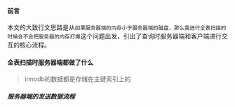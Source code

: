 #### 前言

本文的大致行文思路是从`如果服务器端的内存小于服务器端的磁盘，那么我进行全表扫描的时候会不会把服务器的内存打爆`这个问题出发，引出了查询时服务器端和客户端进行交互的核心流程。



#### 全表扫描时服务器端都做了什么

>  innodb的数据都是存储在主键索引上的



##### 服务器端的发送数据流程

